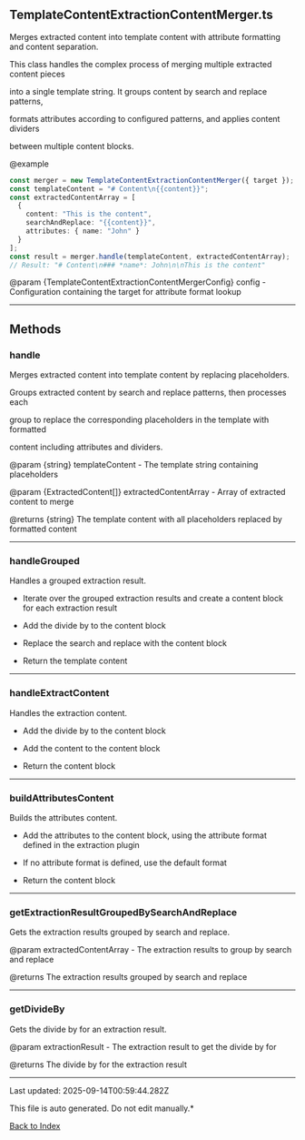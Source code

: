 ## TemplateContentExtractionContentMerger.ts





 Merges extracted content into template content with attribute formatting and content separation.



 This class handles the complex process of merging multiple extracted content pieces

 into a single template string. It groups content by search and replace patterns,

 formats attributes according to configured patterns, and applies content dividers

 between multiple content blocks.



 @example

 ```typescript
 const merger = new TemplateContentExtractionContentMerger({ target });
 const templateContent = "# Content\n{{content}}";
 const extractedContentArray = [
   {
     content: "This is the content",
     searchAndReplace: "{{content}}",
     attributes: { name: "John" }
   }
 ];
 const result = merger.handle(templateContent, extractedContentArray);
 // Result: "# Content\n### *name*: John\n\nThis is the content"
 ```


 @param {TemplateContentExtractionContentMergerConfig} config - Configuration containing the target for attribute format lookup

 



---



## Methods



### **handle**

 Merges extracted content into template content by replacing placeholders.



 Groups extracted content by search and replace patterns, then processes each

 group to replace the corresponding placeholders in the template with formatted

 content including attributes and dividers.



 @param {string} templateContent - The template string containing placeholders

 @param {ExtractedContent[]} extractedContentArray - Array of extracted content to merge

 @returns {string} The template content with all placeholders replaced by formatted content

 



---



### **handleGrouped**

 Handles a grouped extraction result.

 - Iterate over the grouped extraction results and create a content block for each extraction result

 - Add the divide by to the content block

 - Replace the search and replace with the content block

 - Return the template content

 



---



### **handleExtractContent**

 Handles the extraction content.

 - Add the divide by to the content block

 - Add the content to the content block

 - Return the content block

 



---



### **buildAttributesContent**

 Builds the attributes content.

 - Add the attributes to the content block, using the attribute format defined in the extraction plugin

 - If no attribute format is defined, use the default format

 - Return the content block

 



---



### **getExtractionResultGroupedBySearchAndReplace**

 Gets the extraction results grouped by search and replace.



 @param extractedContentArray - The extraction results to group by search and replace

 @returns The extraction results grouped by search and replace

 



---



### **getDivideBy**

 Gets the divide by for an extraction result.



 @param extractionResult - The extraction result to get the divide by for

 @returns The divide by for the extraction result

 



---



Last updated: 2025-09-14T00:59:44.282Z



This file is auto generated. Do not edit manually.*



[Back to Index](./index.md)